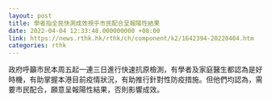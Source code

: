 ```yaml
---
layout: post
title: 學者指全民快測成效視乎市民配合呈報陽性結果
date: 2022-04-04 12:33:48.000000000 +08:00
link: https://news.rthk.hk/rthk/ch/component/k2/1642394-20220404.htm
categories: rthk
---
```


政府呼籲市民本周五起一連三日進行快速抗原檢測，有學者及家庭醫生都認為是好時機，有助掌握本港目前疫情狀況，有助推行針對性防疫措施。但他們均認為，需要市民配合，願意呈報陽性結果，否則影響成效。
